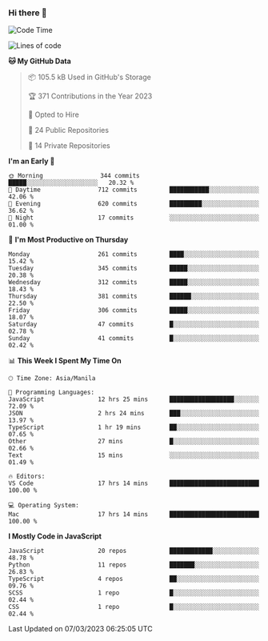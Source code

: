 ### Hi there 👋

<!--START_SECTION:waka-->
![Code Time](http://img.shields.io/badge/Code%20Time-134%20hrs%2022%20mins-blue)

![Lines of code](https://img.shields.io/badge/From%20Hello%20World%20I%27ve%20Written-8.2%20million%20lines%20of%20code-blue)

**🐱 My GitHub Data** 

> 📦 105.5 kB Used in GitHub's Storage 
 > 
> 🏆 371 Contributions in the Year 2023
 > 
> 💼 Opted to Hire
 > 
> 📜 24 Public Repositories 
 > 
> 🔑 14 Private Repositories 
 > 
**I'm an Early 🐤** 

```text
🌞 Morning                344 commits         █████░░░░░░░░░░░░░░░░░░░░   20.32 % 
🌆 Daytime                712 commits         ███████████░░░░░░░░░░░░░░   42.06 % 
🌃 Evening                620 commits         █████████░░░░░░░░░░░░░░░░   36.62 % 
🌙 Night                  17 commits          ░░░░░░░░░░░░░░░░░░░░░░░░░   01.00 % 
```
📅 **I'm Most Productive on Thursday** 

```text
Monday                   261 commits         ████░░░░░░░░░░░░░░░░░░░░░   15.42 % 
Tuesday                  345 commits         █████░░░░░░░░░░░░░░░░░░░░   20.38 % 
Wednesday                312 commits         █████░░░░░░░░░░░░░░░░░░░░   18.43 % 
Thursday                 381 commits         ██████░░░░░░░░░░░░░░░░░░░   22.50 % 
Friday                   306 commits         █████░░░░░░░░░░░░░░░░░░░░   18.07 % 
Saturday                 47 commits          █░░░░░░░░░░░░░░░░░░░░░░░░   02.78 % 
Sunday                   41 commits          █░░░░░░░░░░░░░░░░░░░░░░░░   02.42 % 
```


📊 **This Week I Spent My Time On** 

```text
🕑︎ Time Zone: Asia/Manila

💬 Programming Languages: 
JavaScript               12 hrs 25 mins      ██████████████████░░░░░░░   72.09 % 
JSON                     2 hrs 24 mins       ███░░░░░░░░░░░░░░░░░░░░░░   13.97 % 
TypeScript               1 hr 19 mins        ██░░░░░░░░░░░░░░░░░░░░░░░   07.65 % 
Other                    27 mins             █░░░░░░░░░░░░░░░░░░░░░░░░   02.66 % 
Text                     15 mins             ░░░░░░░░░░░░░░░░░░░░░░░░░   01.49 % 

🔥 Editors: 
VS Code                  17 hrs 14 mins      █████████████████████████   100.00 % 

💻 Operating System: 
Mac                      17 hrs 14 mins      █████████████████████████   100.00 % 
```

**I Mostly Code in JavaScript** 

```text
JavaScript               20 repos            ████████████░░░░░░░░░░░░░   48.78 % 
Python                   11 repos            ███████░░░░░░░░░░░░░░░░░░   26.83 % 
TypeScript               4 repos             ██░░░░░░░░░░░░░░░░░░░░░░░   09.76 % 
SCSS                     1 repo              █░░░░░░░░░░░░░░░░░░░░░░░░   02.44 % 
CSS                      1 repo              █░░░░░░░░░░░░░░░░░░░░░░░░   02.44 % 
```




 Last Updated on 07/03/2023 06:25:05 UTC
<!--END_SECTION:waka-->
